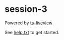 # session-3

Powered by [ts-liveview](https://github.com/beenotung/ts-liveview/blob/v5-auth-template/README.md)

See [help.txt](help.txt) to get started.
